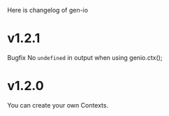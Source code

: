 Here is changelog of gen-io

# v1.2.1
Bugfix
No `undefined` in output when using genio.ctx();

# v1.2.0

You can create your own Contexts.
